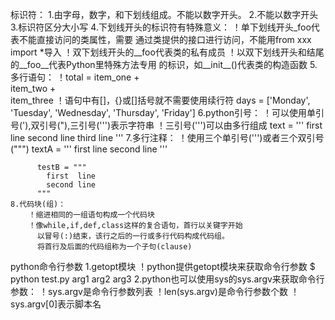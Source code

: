 标识符：
	1.由字母，数字，和下划线组成。不能以数字开头。
	2.不能以数字开头
	3.标识符区分大小写
	4.下划线开头的标识符有特殊意义：
		！单下划线开头_foo代表不能直接访问的类属性，需要
		  通过类提供的接口进行访问，不能用from xxx import *导入
		！双下划线开头的__foo代表类的私有成员
		！以双下划线开头和结尾的__foo__代表Python里特殊方法专用
		  的标识，如__init__()代表类的构造函数
	5.多行语句：
		！total = item_one +	\
			  item_two +	\
			  item_three
		！语句中有[]，{}或[]括号就不需要使用续行符
		  days = ['Monday', 'Tuesday', 'Wednesday',
		  		'Thursday', 'Friday']
	6.python引号：
		！可以使用单引号('),双引号("),三引号(''')表示字符串
		！三引号(''')可以由多行组成
		  text = '''
			first  line
			second line
			third  line
		  '''
	7.多行注释：
		！使用三个单引号(''')或者三个双引号(""")
		  textA = '''
			first  line
			second line
		  '''

		  testB = """
		  	first  line
			second line
		  """
	8.代码块(组)：
		！缩进相同的一组语句构成一个代码块
		！像while,if,def,class这样的复合语句，首行以关键字开始
		  以冒号(:)结束，该行之后的一行或多行代码构成代码组。
		  将首行及后面的代码组称为一个子句(clause)

python命令行参数
	1.getopt模块
		！python提供getopt模块来获取命令行参数
			$ python test.py arg1 arg2 arg3
	2.python也可以使用sys的sys.argv来获取命令行参数：
		！sys.argv是命令行参数列表
		！len(sys.argv)是命令行参数个数
		！sys.argv[0]表示脚本名
